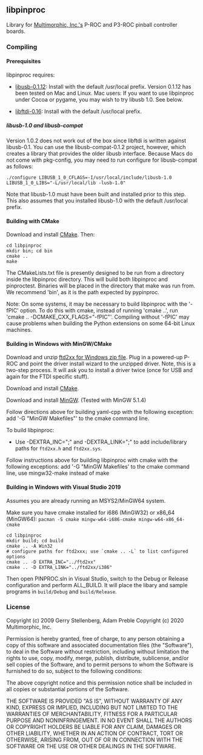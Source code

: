 ## libpinproc

Library for [Multimorphic, Inc.'s](https://www.multimorphic.com/) P-ROC and P3-ROC pinball controller boards.

### Compiling

#### Prerequisites

libpinproc requires:

- [libusb-0.1.12](http://libusb.wiki.sourceforge.net/): Install with the default /usr/local prefix.  Version 0.1.12 has been tested on Mac and Linux.  Mac users: If you want to use libpinproc under Cocoa or pygame, you may wish to try libusb 1.0.  See below.

- [libftdi-0.16](http://www.intra2net.com/en/developer/libftdi/): Install with the default /usr/local prefix.

##### libusb-1.0 and libusb-compat

Version 1.0.2 does not work out of the box since libftdi is written against libusb-0.1.  You can use the libusb-compat-0.1.2 project, however, which creates a library that provides the older libusb interface.  Because Macs do not come with pkg-config, you may need to run configure for libusb-compat as follows:

    ./configure LIBUSB_1_0_CFLAGS=-I/usr/local/include/libusb-1.0 LIBUSB_1_0_LIBS="-L/usr/local/lib -lusb-1.0"

Note that libusb-1.0 must have been built and installed prior to this step.  This also assumes that you installed libusb-1.0 with the default /usr/local prefix.

#### Building with CMake

Download and install [CMake](http://www.cmake.org/cmake/resources/software.html).  Then:

    cd libpinproc
    mkdir bin; cd bin
    cmake ..
    make

The CMakeLists.txt file is presently designed to be run from a directory inside the libpinproc directory.  This will build both libpinproc and pinproctest.  Binaries will be placed in the directory that make was run from.  We recommend 'bin', as it is the path expected by pypinproc.

Note: On some systems, it may be necessary to build libpinproc with the '-fPIC' option.  To do this with cmake, instead of running 'cmake ..', run 'cmake .. -DCMAKE_CXX_FLAGS="-fPIC"'.  Compiling without '-fPIC' may cause problems when building the Python extensions on some 64-bit Linux machines.

#### Building in Windows with MinGW/CMake

Download and unzip [ftd2xx for Windows zip file](http://www.ftdichip.com/Drivers/D2XX.htm).  Plug in a powered-up P-ROC and point the driver install wizard to the unzipped driver.  Note, this is a two-step process.  It will ask you to install a driver twice (once for USB and again for the FTDI specific stuff).

Download and install [CMake](http://www.cmake.org/cmake/resources/software.html). 

Download and install [MinGW](http://sourceforge.net/projects/mingw/files/). (Tested with MinGW 5.1.4)

Follow directions above for building yaml-cpp with the following exception:
 add '-G "MinGW Makefiles"' to the cmake command line.

To build libpinproc:

- Use -DEXTRA_INC="<path>;<path>" and -DEXTRA_LINK="<path>;<path>" to add include/library paths for `ftd2xx.h` and `ftd2xx.sys`.

Follow instructions above for building libpinproc with cmake with the following exceptions:
 add '-G "MinGW Makefiles' to the cmake command line,
 use mingw32-make instead of make

#### Building in Windows with Visual Studio 2019

Assumes you are already running an MSYS2/MinGW64 system.

Make sure you have cmake installed for i686 (MinGW32) or x86_64 (MinGW64): `pacman -S cmake mingw-w64-i686-cmake mingw-w64-x86_64-cmake`

    cd libpinproc
    mkdir build; cd build
    cmake .. -A Win32
    # configure paths for ftd2xxx; use `cmake .. -L` to list configured options
    cmake .. -D EXTRA_INC="../ftd2xx"
    cmake .. -D EXTRA_LINK="../ftd2xx/i386"

Then open PINPROC.sln in Visual Studio, switch to the Debug or Release configuration and perform ALL_BUILD.  It will place the libary and sample programs in `build/Debug` and `build/Release`.

### License

Copyright (c) 2009 Gerry Stellenberg, Adam Preble
Copyright (c) 2020 Multimorphic, Inc.

Permission is hereby granted, free of charge, to any person
obtaining a copy of this software and associated documentation
files (the "Software"), to deal in the Software without
restriction, including without limitation the rights to use,
copy, modify, merge, publish, distribute, sublicense, and/or sell
copies of the Software, and to permit persons to whom the
Software is furnished to do so, subject to the following
conditions: 

The above copyright notice and this permission notice shall be
included in all copies or substantial portions of the Software.

THE SOFTWARE IS PROVIDED "AS IS", WITHOUT WARRANTY OF ANY KIND,
EXPRESS OR IMPLIED, INCLUDING BUT NOT LIMITED TO THE WARRANTIES
OF MERCHANTABILITY, FITNESS FOR A PARTICULAR PURPOSE AND
NONINFRINGEMENT. IN NO EVENT SHALL THE AUTHORS OR COPYRIGHT
HOLDERS BE LIABLE FOR ANY CLAIM, DAMAGES OR OTHER LIABILITY,
WHETHER IN AN ACTION OF CONTRACT, TORT OR OTHERWISE, ARISING
FROM, OUT OF OR IN CONNECTION WITH THE SOFTWARE OR THE USE OR
OTHER DEALINGS IN THE SOFTWARE.
